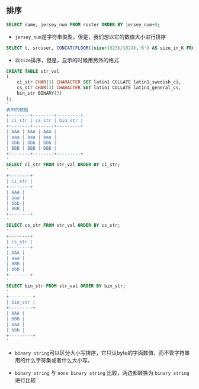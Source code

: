 ## 排序
```sql
SELECT name, jersey_num FROM roster ORDER BY jersey_num+0;
```

* `jersey_num`是字符串类型，但是，我们想以它的数值大小进行排序

```sql
SELECT t, srcuser, CONCAT(FLOOR((size+1023)/1024),'K') AS size_in_K FROM mail WHERE size > 50000 ORDER BY size;
```

* 以`size`排序，但是，显示的时候用另外的格式

```sql
CREATE TABLE str_val
(
	ci_str CHAR(3) CHARACTER SET latin1 COLLATE latin1_swedish_ci,
	cs_str CHAR(3) CHARACTER SET latin1 COLLATE latin1_general_cs,
	bin_str BINARY(3)
);
' 
表中的数据
+--------+--------+---------+
| ci_str | cs_str | bin_str |
+--------+--------+---------+
| AAA | AAA | AAA |
| aaa | aaa | aaa |
| bbb | bbb | bbb |
| BBB | BBB | BBB |
+--------+--------+---------+
'
SELECT ci_str FROM str_val ORDER BY ci_str;
'
+--------+
| ci_str |
+--------+
| AAA |
| aaa |
| bbb |
| BBB |
+--------+
'
SELECT cs_str FROM str_val ORDER BY cs_str;
'
+--------+
| cs_str |
+--------+
| AAA |
| aaa |
| BBB |
| bbb |
+--------+
'
SELECT bin_str FROM str_val ORDER BY bin_str;
'
+---------+
| bin_str |
+---------+
| AAA |
| BBB |
| aaa |
| bbb |
+---------+
'
```

* `binary string`可以区分大小写排序，它只认byte的字面数值，而不管字符串用的什么字符集或者什么大小写。

* `binary string` 与 `none binary string` 比较，两边都转换为 `binary string` 进行比较